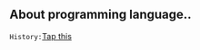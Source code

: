 <h2>About programming language..</h1>

`History:`<a href="https://hackmd.io/@greta/ByVDgXhsS">Tap this</a>
